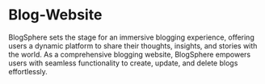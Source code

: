 # Blog-Website
BlogSphere sets the stage for an immersive blogging experience, offering users a dynamic platform to share their thoughts, insights, and stories with the world. As a comprehensive blogging website, BlogSphere empowers users with seamless functionality to create, update, and delete blogs effortlessly.

